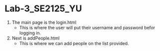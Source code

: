 # Lab-3_SE2125_YU

1. The main page is the login.html
    - This is where the user will put their username and password befor logging in.
2. Next is addPeople.html
    - This is where we can add people on the list provided.
